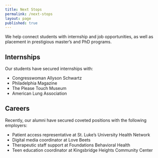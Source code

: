 ```yaml
---
title: Next Stops
permalink: /next-stops
layout: page
published: true
---
```


We help connect students with internship and job  opportunities, as well as placement in prestigious master’s and PhD programs.

## Internships

Our students have secured internships with:

 - Congresswoman Allyson Schwartz
 - Philadelphia Magazine
 - The Please Touch Museum
 - American Lung Association

## Careers

Recently, our alumni have secured coveted positions with the following employers:

 - Patient access representative at St. Luke’s University Health Network
 - Digital media coordinator at Love Beets
 - Therapeutic staff support at Foundations Behavioral Health
 - Teen education coordinator at Kingsbridge Heights Community Center
